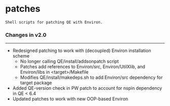 # patches

    Shell scripts for patching QE with Environ.

### Changes in v2.0

---

- Redesigned patching to work with (decoupled) Environ installation scheme
  - No longer calling QE/install/addsonpatch script
  - Patches add references to Environ/src, Environ/UtilXlib, and Environ/libs in \<target\>/Makefile
  - Modifies QE/install/makedeps.sh to add Environ/src dependency for target package
- Added QE-version check in PW patch to account for nspin dependency in QE < 6.4
- Updated patches to work with new OOP-based Environ
